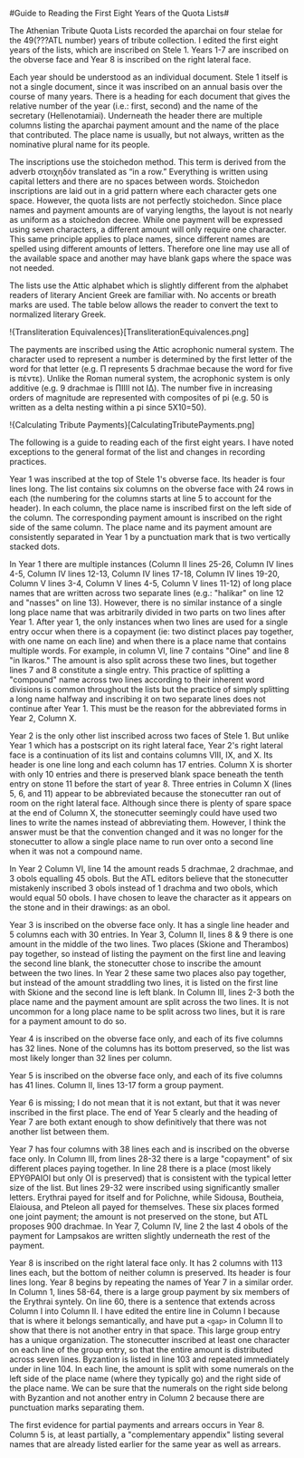 #Guide to Reading the First Eight Years of the Quota Lists#


The Athenian Tribute Quota Lists recorded the aparchai on four stelae for the 49(???ATL number) years of tribute collection. I edited the first eight years of the lists, which are inscribed on Stele 1. Years 1-7 are inscribed on the obverse face and Year 8 is inscribed on the right lateral face. 

Each year should be understood as an individual document. Stele 1 itself is not a single document, since it was inscribed on an annual basis over the course of many years. There is a heading for each document that gives the relative number of the year (i.e.: first, second) and the name of the secretary (Hellenotamiai). Underneath the header there are multiple columns listing the aparchai payment amount and the name of the place that contributed. The place name is usually, but not always, written as the nominative plural name for its people.

The inscriptions  use the stoichedon method. This term is derived from the adverb στοιχηδόν translated as “in a row.” Everything is written using capital letters and there are no spaces between words. Stoichedon inscriptions are laid out in a grid pattern where each character gets one space. However, the quota lists are not perfectly stoichedon. Since place names and payment amounts are of varying lengths, the layout is not nearly as uniform as a stoichedon decree. While one payment will be expressed using seven characters, a different amount will only require one character. This same principle applies to place names, since different names are spelled using different amounts of letters. Therefore one line may use all of the available space and another may have blank gaps where the space was not needed. 

The lists use the Attic alphabet which is slightly different from the alphabet readers of literary Ancient Greek are familiar with. No accents or breath marks are used. The table below allows the reader to convert the text to normalized literary Greek.

!{Transliteration Equivalences}[TransliterationEquivalences.png]


The payments are inscribed using the Attic acrophonic numeral system. The character used to represent a number is determined by the first letter of the word for that letter (e.g. Π represents 5 drachmae because the word for five is πέντε). Unlike the Roman numeral system, the acrophonic system is only additive (e.g. 9 drachmae is ΠΙΙΙΙ not ΙΔ). The number five in increasing orders of magnitude are represented with composites of pi (e.g. 50 is written as a delta nesting within a pi since 5X10=50). 

!{Calculating Tribute Payments}[CalculatingTributePayments.png]


The following is a guide to reading each of the first eight years. I have noted exceptions to the general format of the list and changes in recording practices. 

Year 1 was inscribed at the top of Stele 1's obverse face. Its header is four lines long. The list contains six columns on the obverse face with 24 rows in each (the numbering for the columns starts at line 5 to account for the header). In each column, the place name is inscribed first on the left side of the column. The corresponding payment amount is inscribed on the right side of the same column. The place name and its payment amount are consistently separated in Year 1 by a punctuation mark that is two vertically stacked dots. 


In Year 1 there are multiple instances (Column II lines 25-26, Column IV lines 4-5, Column IV lines 12-13, Column IV lines 17-18, Column IV lines 19-20, Column V lines 3-4, Column V lines 4-5, Column V lines 11-12)  of long place names that are written across two separate lines (e.g.: "halikar" on line 12 and "nasses" on line 13). However, there is no similar instance of a single long place name that was arbitrarily divided in two parts on two lines after Year 1. After year 1, the only instances when two lines are used for a single entry occur when there is a copayment (ie: two distinct places pay together, with one name on each line) and when there is a place name that contains multiple words. For example, in column VI, line 7 contains "Oine" and line 8 "in Ikaros." The amount is also split across these two lines, but together lines 7 and 8 constitute a single entry. This practice of splitting a "compound" name across two lines according to their inherent word divisions is common throughout the lists but the practice of simply splitting a long name halfway and inscribing it on two separate lines does not continue after Year 1. This must be the reason for the abbreviated forms in Year 2, Column X. 


Year 2 is the only other list inscribed across two faces of Stele 1. But unlike Year 1 which has a postscript on its right lateral face, Year 2's right lateral face is a continuation of its list and contains columns VIII, IX, and X. Its header is one line long and each column has 17 entries. Column X is shorter with only 10 entries and there is preserved blank space beneath the tenth entry on stone 11 before the start of year 8. Three entries in Column X (lines 5, 6, and 11) appear to be abbreviated because the stonecutter ran out of room on the right lateral face. Although since there is plenty of spare space at the end of Column X, the stonecutter seemingly could have used two lines to write the names instead of abbreviating them. However, I think the answer must be that the convention changed and it was no longer for the stonecutter to allow a single place name to run over onto a second line when it was not a compound name.  

In Year 2 Column VI, line 14 the amount reads 5 drachmae, 2 drachmae, and 3 obols equalling 45 obols. But the ATL editors believe that the stonecutter mistakenly inscribed 3 obols instead of 1 drachma and two obols, which would equal 50 obols. I have chosen to leave the character as it appears on the stone and in their drawings: as an obol.   

Year 3 is inscribed on the obverse face only. It has a single line header and 5 columns each with 30 entries. In Year 3, Column II, lines 8 & 9 there is one amount in the middle of the two lines. Two places (Skione and Therambos) pay together, so instead of listing the payment on the first line and leaving the second line blank, the stonecutter chose to inscribe the amount between the two lines. In Year 2 these same two places also pay together, but instead of the amount straddling two lines, it is listed on the first line with Skione and the second line is left blank. In Column III, lines 2-3 both the place name and the payment amount are split across the two lines. It is not uncommon for a long place name to be split across two lines, but it is rare for a payment amount to do so. 

Year 4 is inscribed on the obverse face only, and each of its five columns has 32 lines. None of the columns has its bottom preserved, so the list was most likely longer than 32 lines per column. 

Year 5 is inscribed on the obverse face only, and each of its five columns has 41 lines. Column II, lines 13-17 form a group payment. 

Year 6 is missing; I do not mean that it is not extant, but that it was never inscribed in the first place. The end of Year 5 clearly and the heading of Year 7 are both extant enough to show definitively that there was not another list between them. 

Year 7 has four columns with 38 lines each and is inscribed on the obverse face only. In Column III, from lines 28-32 there is a large "copayment" of six different places paying together. In line 28 there is a place (most likely ΕΡΥΘΡΑΙΟΙ but only ΟΙ is preserved) that is consistent with the typical letter size of the list. But lines 29-32 were inscribed using significantly smaller letters. Erythrai payed for itself and for Polichne, while Sidousa, Boutheia, Elaiousa, and Pteleon all payed for themselves. These six places formed one joint payment; the amount is not preserved on the stone, but ATL proposes 900 drachmae. In Year 7, Column IV, line 2 the last 4 obols of the payment for Lampsakos are written slightly underneath the rest of the payment. 

Year 8 is inscribed on the right lateral face only. It has 2 columns with 113 lines each, but the bottom of neither column is preserved. Its header is four lines long. Year 8 begins by repeating the names of Year 7 in a similar order. In Column 1, lines 58-64, there is a large group payment by six members of the Erythrai syntely. On line 60, there is a sentence that extends across Column I into Column II. I have edited the entire line in Column I because that is where it belongs semantically, and have put a `<gap>` in Column II to show that there is not another entry in that space. This large group entry has a unique organization. The stonecutter inscribed at least one character on each line of the group entry, so that the entire amount is  distributed across seven lines. Byzantion is listed in line 103 and repeated immediately under in line 104.  In each line, the amount is split with some numerals on the left side of the place name (where they typically go) and the right side of the place name. We can be sure that the numerals on the right side belong with Byzantion and not another entry in Column 2 because there are punctuation marks separating them. 

The first evidence for partial payments and arrears occurs in Year 8. Column 5 is, at least partially, a "complementary appendix" listing several names that are already listed earlier for the same year as well as arrears. 
